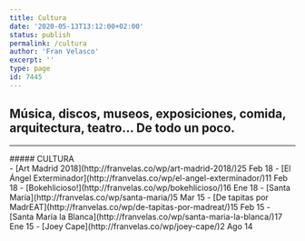 ```yaml
---
title: Cultura
date: '2020-05-13T13:12:00+02:00'
status: publish
permalink: /cultura
author: 'Fran Velasco'
excerpt: ''
type: page
id: 7445
---
```

Música, discos, museos, exposiciones, comida, arquitectura, teatro… De todo un poco.
------------------------------------------------------------------------------------

- - - - - -

<div class="wp-block-columns"><div class="wp-block-column" style="flex-basis:33.33%">##### CULTURA

</div><div class="wp-block-column" style="flex-basis:66.66%">- [Art Madrid 2018](http://franvelas.co/wp/art-madrid-2018/)<time class="wp-block-latest-posts__post-date" datetime="2018-02-25T18:00:23+01:00">25 Feb 18</time>
- [El Ángel Exterminador](http://franvelas.co/wp/el-angel-exterminador/)<time class="wp-block-latest-posts__post-date" datetime="2018-02-11T14:43:55+01:00">11 Feb 18</time>
- [Bokehlicioso!](http://franvelas.co/wp/bokehlicioso/)<time class="wp-block-latest-posts__post-date" datetime="2018-01-16T14:42:01+01:00">16 Ene 18</time>
- [Santa María](http://franvelas.co/wp/santa-maria/)<time class="wp-block-latest-posts__post-date" datetime="2015-03-05T08:47:26+01:00">5 Mar 15</time>
- [De tapitas por MadrEAT](http://franvelas.co/wp/de-tapitas-por-madreat/)<time class="wp-block-latest-posts__post-date" datetime="2015-02-15T18:31:25+01:00">15 Feb 15</time>
- [Santa María la Blanca](http://franvelas.co/wp/santa-maria-la-blanca/)<time class="wp-block-latest-posts__post-date" datetime="2015-01-17T10:12:57+01:00">17 Ene 15</time>
- [Joey Cape](http://franvelas.co/wp/joey-cape/)<time class="wp-block-latest-posts__post-date" datetime="2014-08-02T10:59:44+02:00">2 Ago 14</time>

</div></div>